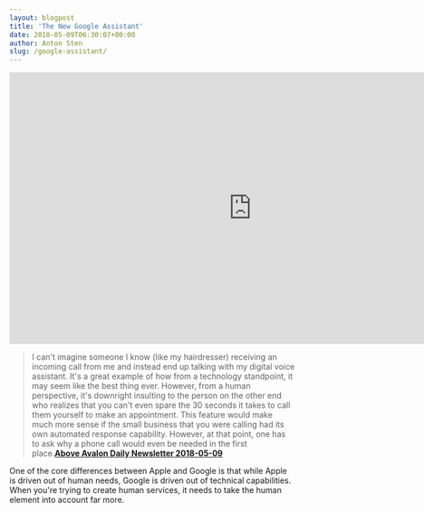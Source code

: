 ```yaml
---
layout: blogpost
title: 'The New Google Assistant'
date: 2018-05-09T06:30:07+00:00
author: Anton Sten
slug: /google-assistant/
---
```


<iframe width="853" height="480" src="https://www.youtube.com/embed/JvbHu_bVa_g?rel=0" frameborder="0" allow="autoplay; encrypted-media" allowfullscreen></iframe>

> I can't imagine someone I know (like my hairdresser) receiving an incoming call from me and instead end up talking with my digital voice assistant. It's a great example of how from a technology standpoint, it may seem like the best thing ever. However, from a human perspective, it's downright insulting to the person on the other end who realizes that you can't even spare the 30 seconds it takes to call them yourself to make an appointment. This feature would make much more sense if the small business that you were calling had its own automated response capability. However, at that point, one has to ask why a phone call would even be needed in the first place.**[Above Avalon Daily Newsletter 2018-05-09](https://www.aboveavalon.com/dailypremiumupdate/)**

One of the core differences between Apple and Google is that while Apple is driven out of human needs, Google is driven out of technical capabilities. When you're trying to create human services, it needs to take the human element into account far more. 
